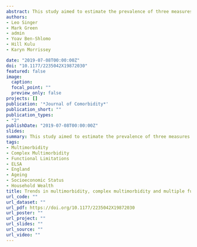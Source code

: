 ```yaml
---
abstract: This study aimed to estimate the prevalence of three measures of multimorbidity among people aged 50 years or older in England. Beside the basic measure of two or more diseases within a person, we added a measure of three or more affected body systems (complex multimorbidity) and a measure of 10 or more functional limitations. We found that the three health outcomes became more prevalent between 2002 and 2015. They were more common among females than males and were becoming more common among younger age groups. While in 2002, the prevalence of basic multimorbidity overcame 50% from the 70–74 age group upwards, in 2015 it crossed the same threshold in the 65–69 age group. The distribution of multimorbidity and multiple functional limitations were stratified by the amount of household wealth. Multiple functional limitations reflected the largest differences between the most and the least affluent groups (5.9-fold in 2014/2015), followed by the measure of complex multimorbidity (2.8-fold in 2014/2015) and basic multimorbidity (1.9-fold) in 2014/2015.While age acted as a levelling factor for the wealth differences in basic multimorbidity, it had no such effect on the two other outcomes. Our study observed social polarization among multimorbid ageing population in England where complex multimorbidity and multiple functional limitations increase faster and reflect stronger inequality than basic multimorbidity.
authors:
- Leo Singer
- Mark Green
- admin
- Yoav Ben-Shlomo
- Hill Kulu
- Karyn Morrissey

date: "2019-07-08T00:00:00Z"
doi: "10.1177/2235042X19872030"
featured: false
image:
  caption: 
  focal_point: ""
  preview_only: false
projects: []
publication: '*Journal of Comorbidity*'
publication_short: ""
publication_types:
- "2"
publishDate: "2019-07-08T00:00:00Z"
slides: 
summary: This study aimed to estimate the prevalence of three measures of multimorbidity among people aged 50 years or older in England.
tags:
- Multimorbidity
- Complex Multimorbidity
- Functional Limitations
- ELSA
- England
- Ageing
- Socioeconomic Status
- Household Wealth
title: Trends in multimorbidity, complex multimorbidity and multiple functional limitations in the ageing population of England, 2002–2015
url_code: ""
url_dataset: ""
url_pdf: https://doi.org/10.1177/2235042X19872030
url_poster: ""
url_project: ""
url_slides: ""
url_source: ""
url_video: ""
---
```

